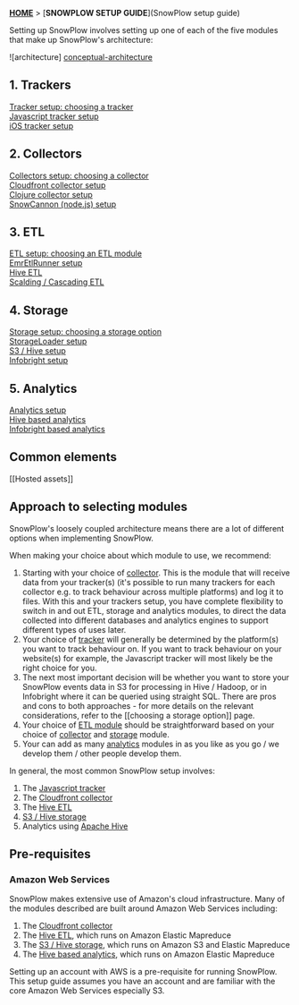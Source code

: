 [**HOME**](Home) > [**SNOWPLOW SETUP GUIDE**](SnowPlow setup guide)

Setting up SnowPlow involves setting up one of each of the five modules that make up SnowPlow's architecture:

![architecture] [conceptual-architecture]

## 1. Trackers
[Tracker setup: choosing a tracker](choosing-a-tracker)  
[Javascript tracker setup](javascript-tracker-setup)  
[iOS tracker setup](ios-tracker-setup)  

## 2. Collectors
[Collectors setup: choosing a collector](choosing-a-collector)  
[Cloudfront collector setup](setting-up-the-cloudfront-collector)  
[Clojure collector setup](setting-up-the-clojure-collector)  
[SnowCannon (node.js) setup](snowcannon-setup-guide)  

## 3. ETL
[ETL setup: choosing an ETL module](choosing-an-etl-module)  
[EmrEtlRunner setup](EmrEtlRunner-setup)  
[Hive ETL](hive-etl-setup)  
[Scalding / Cascading ETL](scalding-etl-setup)  

## 4. Storage
[Storage setup: choosing a storage option](choosing-a-storage-module)  
[StorageLoader setup](StorageLoader-setup)  
[S3 / Hive setup](s3-hive-storage-setup)  
[Infobright setup](infobright-storage-setup)  

## 5. Analytics
[Analytics setup](analytics-setup)  
[Hive based analytics](hive-analytics-setup)  
[Infobright based analytics](infobright-analytics-setup)  

## Common elements  
[[Hosted assets]]  

## Approach to selecting modules

SnowPlow's loosely coupled architecture means there are a lot of different options when implementing SnowPlow.

When making your choice about which module to use, we recommend:

1. Starting with your choice of [collector](choosing-a-collector). This is the module that will receive data from your tracker(s) (it's possible to run many trackers for each collector e.g. to track behaviour across multiple platforms) and log it to files. With this and your trackers setup, you have complete flexibility to switch in and out ETL, storage and analytics modules, to direct the data collected into different databases and analytics engines to support different types of uses later.
2. Your choice of [tracker](choosing-a-tracker) will generally be determined by the platform(s) you want to track behaviour on. If you want to track behaviour on your website(s) for example, the Javascript tracker will most likely be the right choice for you.
3. The next most important decision will be whether you want to store your SnowPlow events data in S3 for processing in Hive / Hadoop, or in Infobright where it can be queried using straight SQL. There are pros and cons to both approaches - for more details on the relevant considerations, refer to the [[choosing a storage option]] page.
4. Your choice of [ETL module](choosing-an-etl-module) should be straightforward based on your choice of [collector](choosing-a-collector) and [storage](choosing-a-storage-module) module.
5. Your can add as many [analytics](analytics-setup) modules in as you like as you go / we develop them / other people develop them.


In general, the most common SnowPlow setup involves:

1. The [Javascript tracker](javascript-tracker-setup)
2. The [Cloudfront collector](setting-up-the-cloudfront-collector)
3. The [Hive ETL](hive-etl-setup)
4. [S3 / Hive storage](s3-hive-storage-setup)
5. Analytics using [Apache Hive](hive-analytics-setup)


## Pre-requisites

### Amazon Web Services

SnowPlow makes extensive use of Amazon's cloud infrastructure. Many of the modules described are built around Amazon Web Services including:

1. The [Cloudfront collector](setting-up-the-cloudfront-collector)
2. The [Hive ETL](hive-etl-setup), which runs on Amazon Elastic Mapreduce
3. The [S3 / Hive storage](s3-hive-storage-setup), which runs on Amazon S3 and Elastic Mapreduce
4. The [Hive based analytics](hive-analytics-setup), which runs on Amazon Elastic Mapreduce

Setting up an account with AWS is a pre-requisite for running SnowPlow. This setup guide assumes you have an account and are familiar with the core Amazon Web Services especially S3.

[conceptual-architecture]: about-snowplow/images/conceptual-architecture.png